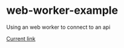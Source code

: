 # web-worker-example

Using an web worker to connect to an api


[Current link](https://matheus-vieira.github.io/web-worker-example/)